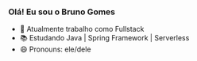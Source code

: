 ### Olá! Eu sou o Bruno Gomes

- 🏢️ Atualmente trabalho como Fullstack
- 📚️ Estudando Java | Spring Framework | Serverless
- 😄 Pronouns: ele/dele
